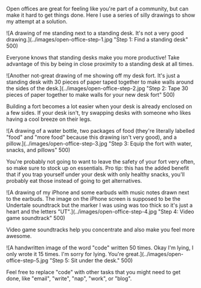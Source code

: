 Open offices are great for feeling like you're part of a community, but can make it hard to get things done. Here I use a series of silly drawings to show my attempt at a solution.

![A drawing of me standing next to a standing desk. It's not a very good drawing.](../images/open-office-step-1.jpg "Step 1: Find a standing desk" 500)

Everyone knows that standing desks make you more productive! Take advantage of this by being in close proximity to a standing desk at all times.

![Another not-great drawing of me showing off my desk fort. It's just a standing desk with 30 pieces of paper taped together to make walls around the sides of the desk.](../images/open-office-step-2.jpg "Step 2: Tape 30 pieces of paper together to make walls for your new desk fort" 500)

Building a fort becomes a lot easier when your desk is already enclosed on a few sides. If your desk isn't, try swapping desks with someone who likes having a cool breeze on their legs.

![A drawing of a water bottle, two packages of food (they're literally labelled "food" and "more food" because this drawing isn't very good), and a pillow.](../images/open-office-step-3.jpg "Step 3: Equip the fort with water, snacks, and pillows" 500)

You're probably not going to want to leave the safety of your fort very often, so make sure to stock up on essentials. Pro tip: this has the added benefit that if you trap yourself under your desk with only healthy snacks, you'll probably eat those instead of going to get alternatives.

![A drawing of my iPhone and some earbuds with music notes drawn next to the earbuds. The image on the iPhone screen is supposed to be the Undertale soundtrack but the marker I was using was too thick so it's just a heart and the letters "UT".](../images/open-office-step-4.jpg "Step 4: Video game soundtrack" 500)

Video game soundtracks help you concentrate and also make you feel more awesome.

![A handwritten image of the word "code" written 50 times. Okay I'm lying, I only wrote it 15 times. I'm sorry for lying. You're great.](../images/open-office-step-5.jpg "Step 5: Sit under the desk." 500)

Feel free to replace "code" with other tasks that you might need to get done, like "email", "write", "nap", "work", or "blog".